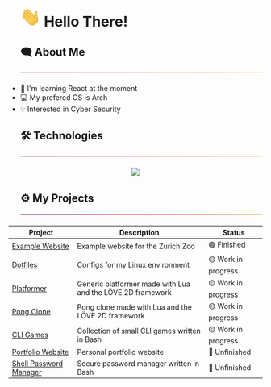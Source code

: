 <div id="user-content-toc">
  <ul>
    <summary>
      <h1 style="list-style-type: none;">
        <img src="./img/waving.gif?raw=true" alt="waving" width="40px"/>
        <span>Hello There!</span>
      </h1>
    </summary>
  </ul>
</div>

<div id="user-content-toc">
  <ul>
    <summary>
      <h2 style="list-style-type: none;">
        <span>🗨️ About Me</span>
        <img src="./img/thin-gradient-bar.png" />
      </h2>
    </summary>
  </ul>
</div>

- 📖 I'm learning React at the moment
- 💻 My prefered OS is Arch
- 💡 Interested in Cyber Security

<div id="user-content-toc">
  <ul>
    <summary>
      <h2 style="list-style-type: none;">
        <span>🛠️ Technologies</span>
        <img src="./img/thin-gradient-bar.png" />
      </h2>
    </summary>
  </ul>
</div>

<p align="center">
  <a href="https://skillicons.dev">
    <img src="https://skillicons.dev/icons?i=ts,go,lua,nodejs,react,nextjs,mysql,linux,neovim" />
  </a>
</p>

<div id="user-content-toc">
  <ul>
    <summary>
      <h2 style="list-style-type: none;">
        <span>⚙️ My Projects</span>
        <img src="./img/thin-gradient-bar.png" />
      </h2>
    </summary>
  </ul>
</div>

| Project | Description | Status |
| --- | --- | --- |
| [Example Website](https://floppa-zoo.pages.dev/) | Example website for the Zurich Zoo | 🟢 Finished |
| [Dotfiles](https://github.com/leo9iota/dotfiles)|  Configs for my Linux environment | 🟡 Work in progress |
| [Platformer](https://github.com/leo9iota/platformer) | Generic platformer made with Lua and the LÖVE 2D framework | 🟡 Work in progress |
| [Pong Clone](https://github.com/leo9iota/pong) | Pong clone made with Lua and the LÖVE 2D framework | 🟡 Work in progress |
| [CLI Games](https://github.com/leo9iota/cli-games) |  Collection of small CLI games written in Bash | 🟡 Work in progress |
| [Portfolio Website](https://github.com/leo9iota/portfolio) | Personal portfolio website | 🔴 Unfinished |
| [Shell Password Manager](https://github.com/leo9iota/pwmanager) | Secure password manager written in Bash | 🔴 Unfinished |



